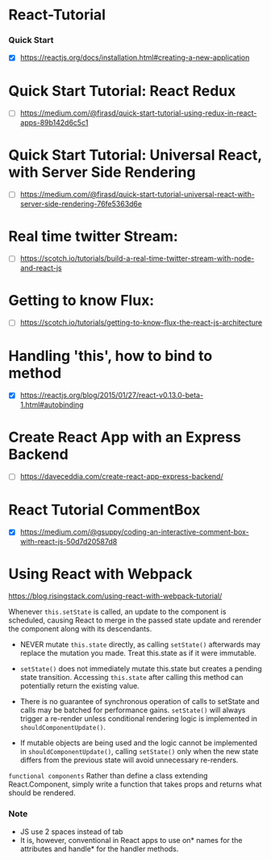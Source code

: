 # React-Tutorial

### Quick Start
- [X] https://reactjs.org/docs/installation.html#creating-a-new-application


# Quick Start Tutorial: React Redux
- [ ] https://medium.com/@firasd/quick-start-tutorial-using-redux-in-react-apps-89b142d6c5c1

# Quick Start Tutorial: Universal React, with Server Side Rendering 
- [ ] https://medium.com/@firasd/quick-start-tutorial-universal-react-with-server-side-rendering-76fe5363d6e

# Real time twitter Stream: 
- [ ] https://scotch.io/tutorials/build-a-real-time-twitter-stream-with-node-and-react-js

# Getting to know Flux: 
- [ ] https://scotch.io/tutorials/getting-to-know-flux-the-react-js-architecture



# Handling 'this', how to bind to method 
- [X] https://reactjs.org/blog/2015/01/27/react-v0.13.0-beta-1.html#autobinding


# Create React App with an Express Backend 
- [ ] https://daveceddia.com/create-react-app-express-backend/

# React Tutorial CommentBox
- [X] https://medium.com/@gsuppy/coding-an-interactive-comment-box-with-react-js-50d7d20587d8

 


# Using React with Webpack
https://blog.risingstack.com/using-react-with-webpack-tutorial/


Whenever `this.setState` is called, an update to the component is scheduled, causing React to merge in the passed state update and rerender the component along with its descendants.

 - NEVER mutate `this.state` directly, as calling `setState()` afterwards may replace the mutation you made. Treat this.state as if it were immutable.

 - `setState()` does not immediately mutate this.state but creates a pending state transition. Accessing `this.state` after calling this method can potentially return the existing value.

 - There is no guarantee of synchronous operation of calls to setState and calls may be batched for performance gains.  `setState()` will always trigger a re-render unless conditional rendering logic is implemented in `shouldComponentUpdate()`.

 - If mutable objects are being used and the logic cannot be implemented in `shouldComponentUpdate()`, calling `setState()` only when the new state differs from the previous state will avoid unnecessary re-renders.


`functional components` Rather than define a class extending React.Component, simply write a function that takes props and returns what should be rendered.


### Note
- JS use 2 spaces instead of tab
- It is, however, conventional in React apps to use on* names for the attributes and handle* for the handler methods.
